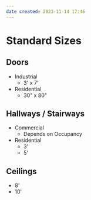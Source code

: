 ```yaml
---
date created: 2023-11-14 17:46
---
```


# Standard Sizes

## Doors

- Industrial
  - 3' x 7'
- Residential
  - 30" x 80"

## Hallways / Stairways

- Commercial
	- Depends on Occupancy
- Residential
	- 3'
	- 5'

## Ceilings

- 8'
- 10'
